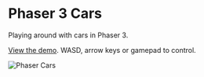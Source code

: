 # Phaser 3 Cars

Playing around with cars in Phaser 3.

[View the demo](https://sebsowter.github.io/phaser-cars/). WASD, arrow keys or gamepad to control.

![Phaser Cars](https://user-images.githubusercontent.com/7384630/71774465-10e80700-2f67-11ea-8261-f22e4a22c1b2.png)
